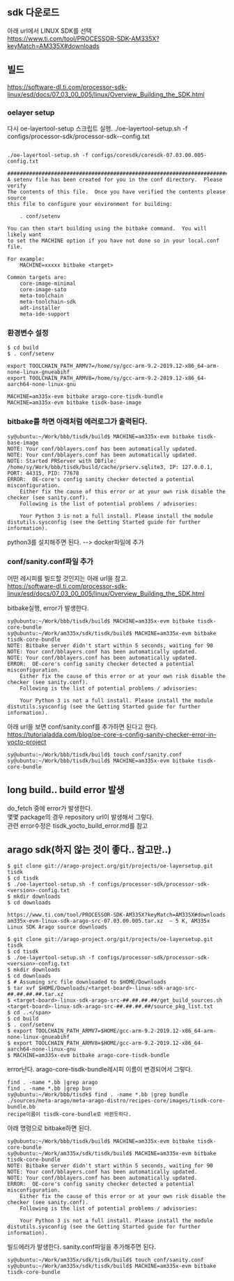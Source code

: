 ## sdk 다운로드
아래 url에서 LINUX SDK를 선택  
https://www.ti.com/tool/PROCESSOR-SDK-AM335X?keyMatch=AM335X#downloads

## 빌드
https://software-dl.ti.com/processor-sdk-linux/esd/docs/07_03_00_005/linux/Overview_Building_the_SDK.html
  
### oelayer setup
다시 oe-layertool-setup 스크립트 실행.
./oe-layertool-setup.sh -f configs/processor-sdk/processor-sdk-<version>-config.txt  
~~~

./oe-layertool-setup.sh -f configs/coresdk/coresdk-07.03.00.005-config.txt
~~~
  
~~~
################################################################################
A setenv file has been created for you in the conf directory.  Please verify
The contents of this file.  Once you have verified the contents please source
this file to configure your environment for building:

    . conf/setenv

You can then start building using the bitbake command.  You will likely want
to set the MACHINE option if you have not done so in your local.conf file.

For example:
    MACHINE=xxxxx bitbake <target>

Common targets are:
    core-image-minimal
    core-image-sato
    meta-toolchain
    meta-toolchain-sdk
    adt-installer
    meta-ide-support
~~~
  

### 환경변수 설정
~~~
$ cd build
$ . conf/setenv

export TOOLCHAIN_PATH_ARMV7=/home/sy/gcc-arm-9.2-2019.12-x86_64-arm-none-linux-gnueabihf
export TOOLCHAIN_PATH_ARMV8=/home/sy/gcc-arm-9.2-2019.12-x86_64-aarch64-none-linux-gnu

MACHINE=am335x-evm bitbake arago-core-tisdk-bundle
MACHINE=am335x-evm bitbake tisdk-base-image
~~~  
  
  
### bitbake를 하면 아래처럼 에러로그가 출력된다.
~~~
sy@ubuntu:~/Work/bbb/tisdk/build$ MACHINE=am335x-evm bitbake tisdk-base-image
NOTE: Your conf/bblayers.conf has been automatically updated.
NOTE: Your conf/bblayers.conf has been automatically updated.
NOTE: Started PRServer with DBfile: /home/sy/Work/bbb/tisdk/build/cache/prserv.sqlite3, IP: 127.0.0.1, PORT: 44315, PID: 77678
ERROR:  OE-core's config sanity checker detected a potential misconfiguration.
    Either fix the cause of this error or at your own risk disable the checker (see sanity.conf).
    Following is the list of potential problems / advisories:

    Your Python 3 is not a full install. Please install the module distutils.sysconfig (see the Getting Started guide for further information).
~~~
python3를 설치해주면 된다. --> docker파일에 추가
  
  
### conf/sanity.conf파일 추가
어떤 레시피를 빌드할 것인지는 아래 url을 참고.  
https://software-dl.ti.com/processor-sdk-linux/esd/docs/07_03_00_005/linux/Overview_Building_the_SDK.html
  
bitbake실행, error가 발생한다.  
~~~
sy@ubuntu:~/Work/bbb/tisdk/build$ MACHINE=am335x-evm bitbake tisdk-core-bundle
sy@ubuntu:~/Work/am335x/sdk/tisdk/build$ MACHINE=am335x-evm bitbake tisdk-core-bundle
NOTE: Bitbake server didn't start within 5 seconds, waiting for 90
NOTE: Your conf/bblayers.conf has been automatically updated.
NOTE: Your conf/bblayers.conf has been automatically updated.
ERROR:  OE-core's config sanity checker detected a potential misconfiguration.
    Either fix the cause of this error or at your own risk disable the checker (see sanity.conf).
    Following is the list of potential problems / advisories:

    Your Python 3 is not a full install. Please install the module distutils.sysconfig (see the Getting Started guide for further information).
~~~
  
  
아래 url을 보면 conf/sanity.conf를 추가하면 된다고 한다.  
https://tutorialadda.com/blog/oe-core-s-config-sanity-checker-error-in-yocto-project
  
~~~
sy@ubuntu:~/Work/bbb/tisdk/build$ touch conf/sanity.conf
sy@ubuntu:~/Work/bbb/tisdk/build$ MACHINE=am335x-evm bitbake tisdk-core-bundle
~~~
  
  
  
## long build.. build error 발생
do_fetch 중에 error가 발생한다.  
몇몇 package의 경우 repository url이 발생해서 그렇다.    
관련 error수정은 tisdk_yocto_build_error.md를 참고  
  
  
  
## arago sdk(하지 않는 것이 좋다.. 참고만..)
~~~
$ git clone git://arago-project.org/git/projects/oe-layersetup.git tisdk
$ cd tisdk
$ ./oe-layertool-setup.sh -f configs/processor-sdk/processor-sdk-<version>-config.txt
$ mkdir downloads
$ cd downloads

https://www.ti.com/tool/PROCESSOR-SDK-AM335X?keyMatch=AM335X#downloads
am335x-evm-linux-sdk-arago-src-07.03.00.005.tar.xz  — 5 K, AM335x Linux SDK Arago source downloads

$ git clone git://arago-project.org/git/projects/oe-layersetup.git tisdk
$ cd tisdk
$ ./oe-layertool-setup.sh -f configs/processor-sdk/processor-sdk-<version>-config.txt
$ mkdir downloads
$ cd downloads
$ # Assuming src file downloaded to $HOME/Downloads
$ tar xvf $HOME/Downloads/<target-board>-linux-sdk-arago-src-##.##.##.##.tar.xz
$ <target-board>-linux-sdk-arago-src-##.##.##.##/get_build_sources.sh <target-board>-linux-sdk-arago-src-##.##.##.##/source_pkg_list.txt
$ cd ..</span>
$ cd build
$ . conf/setenv
$ export TOOLCHAIN_PATH_ARMV7=$HOME/gcc-arm-9.2-2019.12-x86_64-arm-none-linux-gnueabihf
$ export TOOLCHAIN_PATH_ARMV8=$HOME/gcc-arm-9.2-2019.12-x86_64-aarch64-none-linux-gnu
$ MACHINE=am335x-evm bitbake arago-core-tisdk-bundle
~~~
  
error난다. arago-core-tisdk-bundle레시피 이름이 변경되어서 그렇다.  
~~~
find . -name *.bb |grep arago
find . -name *.bb |grep bun
sy@ubuntu:~/Work/bbb/tisdk$ find . -name *.bb |grep bundle
./sources/meta-arago/meta-arago-distro/recipes-core/images/tisdk-core-bundle.bb
recipe이름이 tisdk-core-bundle로 바뀐듯하다.
~~~
  
아래 명령으로 bitbake하면 된다.  
~~~
sy@ubuntu:~/Work/bbb/tisdk/build$ MACHINE=am335x-evm bitbake tisdk-core-bundle
sy@ubuntu:~/Work/am335x/sdk/tisdk/build$ MACHINE=am335x-evm bitbake tisdk-core-bundle
NOTE: Bitbake server didn't start within 5 seconds, waiting for 90
NOTE: Your conf/bblayers.conf has been automatically updated.
NOTE: Your conf/bblayers.conf has been automatically updated.
ERROR:  OE-core's config sanity checker detected a potential misconfiguration.
    Either fix the cause of this error or at your own risk disable the checker (see sanity.conf).
    Following is the list of potential problems / advisories:

    Your Python 3 is not a full install. Please install the module distutils.sysconfig (see the Getting Started guide for further information).
~~~

빌드에러가 발생한다. sanity.conf파일을 추가해주면 된다.
~~~
sy@ubuntu:~/Work/am335x/sdk/tisdk/build$ touch conf/sanity.conf
sy@ubuntu:~/Work/am335x/sdk/tisdk/build$ MACHINE=am335x-evm bitbake tisdk-core-bundle
~~~